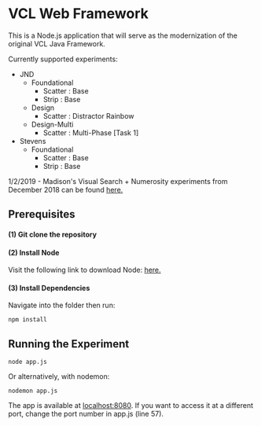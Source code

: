 # VCL Web Framework

This is a Node.js application that will serve as the modernization of the original VCL Java Framework.

Currently supported experiments:

- JND
  - Foundational
    - Scatter : Base
    - Strip : Base
  - Design
    - Scatter : Distractor Rainbow
  - Design-Multi
    - Scatter : Multi-Phase [Task 1]
- Stevens
    - Foundational
      - Scatter : Base
      - Strip : Base
      
1/2/2019 - Madison's Visual Search + Numerosity experiments from December 2018 can be found [here.](https://github.com/Wongelawit/Correlation_MultipleEnsemble/tree/Numerosity-Task)
  
## Prerequisites

#### (1) Git clone the repository
#### (2) Install Node

Visit the following link to download Node: [here.](https://nodejs.org/en/)

#### (3) Install Dependencies

Navigate into the folder then run:

```
npm install
```

## Running the Experiment

```
node app.js
```

Or alternatively, with nodemon:

```
nodemon app.js
```

The app is available at [localhost:8080](localhost:8080). If you want to access it at a different port, change the port number in app.js (line 57). 
